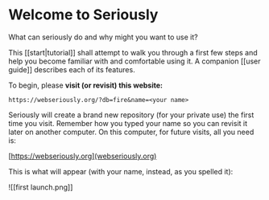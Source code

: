 # Welcome to Seriously

What can seriously do and why might you want to use it?

This [[start|tutorial]]  shall attempt to walk you through a first few steps and help you become familiar with and comfortable using it. A companion [[user guide]] describes each of its features.

To begin, please **visit (or revisit) this website:**

`https://webseriously.org/?db=fire&name=<your name>`

Seriously will create a brand new repository (for your private use) the first time you visit. Remember how you typed your name so you can revisit it later on another computer. On this computer, for future visits, all you need is:

[https://webseriously.org](webseriously.org)

This is what will appear (with your name, instead, as you spelled it):

![[first launch.png]]  

